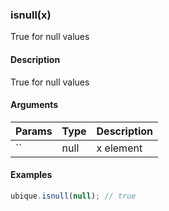 ### isnull(x)

True for null values


#### Description

True for null values  



#### Arguments

|Params|Type|Description
|---------|----|-----------
|`` | null | x element


#### Examples

```js
ubique.isnull(null); // true
```

